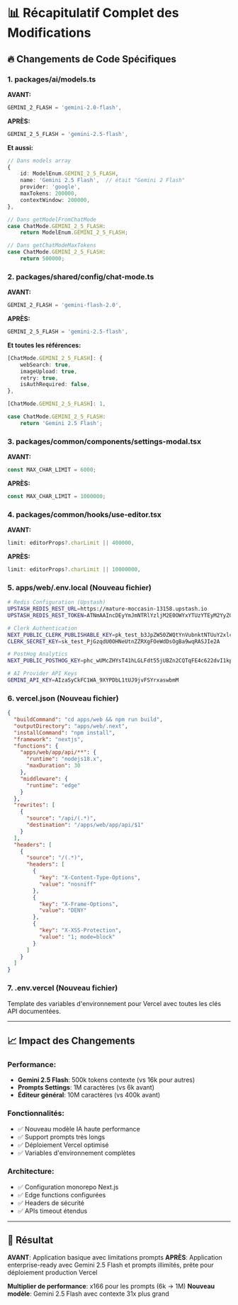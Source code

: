 # 📊 Récapitulatif Complet des Modifications

## 🔥 Changements de Code Spécifiques

### 1. **packages/ai/models.ts**

**AVANT:**
```typescript
GEMINI_2_FLASH = 'gemini-2.0-flash',
```

**APRÈS:**
```typescript
GEMINI_2_5_FLASH = 'gemini-2.5-flash',
```

**Et aussi:**
```typescript
// Dans models array
{
    id: ModelEnum.GEMINI_2_5_FLASH,
    name: 'Gemini 2.5 Flash',  // était "Gemini 2 Flash"
    provider: 'google',
    maxTokens: 200000,
    contextWindow: 200000,
},

// Dans getModelFromChatMode
case ChatMode.GEMINI_2_5_FLASH:
    return ModelEnum.GEMINI_2_5_FLASH;

// Dans getChatModeMaxTokens  
case ChatMode.GEMINI_2_5_FLASH:
    return 500000;
```

### 2. **packages/shared/config/chat-mode.ts**

**AVANT:**
```typescript
GEMINI_2_FLASH = 'gemini-flash-2.0',
```

**APRÈS:**
```typescript
GEMINI_2_5_FLASH = 'gemini-2.5-flash',
```

**Et toutes les références:**
```typescript
[ChatMode.GEMINI_2_5_FLASH]: {
    webSearch: true,
    imageUpload: true,
    retry: true,
    isAuthRequired: false,
},

[ChatMode.GEMINI_2_5_FLASH]: 1,

case ChatMode.GEMINI_2_5_FLASH:
    return 'Gemini 2.5 Flash';
```

### 3. **packages/common/components/settings-modal.tsx**

**AVANT:**
```typescript
const MAX_CHAR_LIMIT = 6000;
```

**APRÈS:**
```typescript
const MAX_CHAR_LIMIT = 1000000;
```

### 4. **packages/common/hooks/use-editor.tsx**

**AVANT:**
```typescript
limit: editorProps?.charLimit || 400000,
```

**APRÈS:**
```typescript
limit: editorProps?.charLimit || 10000000,
```

### 5. **apps/web/.env.local** (Nouveau fichier)

```bash
# Redis Configuration (Upstash)
UPSTASH_REDIS_REST_URL=https://mature-moccasin-13158.upstash.io
UPSTASH_REDIS_REST_TOKEN=ATNmAAIncDEyYmJmNTRlYzljM2E0OWYxYTUzYTEyM2YyZGMzZDg5ZXAxMTMxNTg

# Clerk Authentication
NEXT_PUBLIC_CLERK_PUBLISHABLE_KEY=pk_test_b3JpZW50ZWQtYnVubnktNTUuY2xlcmsuYWNjb3VudHMuZGV2JA
CLERK_SECRET_KEY=sk_test_PjGzqdU0OHNeUtnZZRXgFOeWdDsOgBa9wqRASJIe2A

# PostHog Analytics
NEXT_PUBLIC_POSTHOG_KEY=phc_wUMcZHYsT41hLGLFdt55jUBZn2CQTqFE4c622dvI1kp

# AI Provider API Keys
GEMINI_API_KEY=AIzaSyCkFC1WA_9XYPDbL1tUJ9jvFSYrxaswbmM
```

### 6. **vercel.json** (Nouveau fichier)

```json
{
  "buildCommand": "cd apps/web && npm run build",
  "outputDirectory": "apps/web/.next",
  "installCommand": "npm install",
  "framework": "nextjs",
  "functions": {
    "apps/web/app/api/**": {
      "runtime": "nodejs18.x",
      "maxDuration": 30
    },
    "middleware": {
      "runtime": "edge"
    }
  },
  "rewrites": [
    {
      "source": "/api/(.*)",
      "destination": "/apps/web/app/api/$1"
    }
  ],
  "headers": [
    {
      "source": "/(.*)",
      "headers": [
        {
          "key": "X-Content-Type-Options",
          "value": "nosniff"
        },
        {
          "key": "X-Frame-Options",
          "value": "DENY"
        },
        {
          "key": "X-XSS-Protection",
          "value": "1; mode=block"
        }
      ]
    }
  ]
}
```

### 7. **.env.vercel** (Nouveau fichier)
Template des variables d'environnement pour Vercel avec toutes les clés API documentées.

---

## 📈 Impact des Changements

### Performance:
- **Gemini 2.5 Flash**: 500k tokens contexte (vs 16k pour autres)
- **Prompts Settings**: 1M caractères (vs 6k avant)
- **Éditeur général**: 10M caractères (vs 400k avant)

### Fonctionnalités:
- ✅ Nouveau modèle IA haute performance
- ✅ Support prompts très longs
- ✅ Déploiement Vercel optimisé
- ✅ Variables d'environnement complètes

### Architecture:
- ✅ Configuration monorepo Next.js
- ✅ Edge functions configurées  
- ✅ Headers de sécurité
- ✅ APIs timeout étendus

---

## 🎯 Résultat

**AVANT**: Application basique avec limitations prompts
**APRÈS**: Application enterprise-ready avec Gemini 2.5 Flash et prompts illimités, prête pour déploiement production Vercel

**Multiplier de performance**: x166 pour les prompts (6k → 1M)
**Nouveau modèle**: Gemini 2.5 Flash avec contexte 31x plus grand